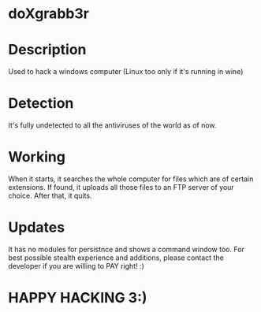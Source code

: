 # doXgrabb3r


# Description
Used to hack a windows computer (Linux too only if it's running in wine)

# Detection
It's fully undetected to all the antiviruses of the world as of now.

# Working
When it starts, it searches the whole computer for files which are of 
certain extensions. If found, it uploads all those files to an FTP 
server of your choice.
After that, it quits. 

# Updates
It has no modules for persistnce and shows a command window too.
For best possible stealth experience and additions,
please contact the developer if you are willing to PAY right! :)

# HAPPY HACKING 3:)
